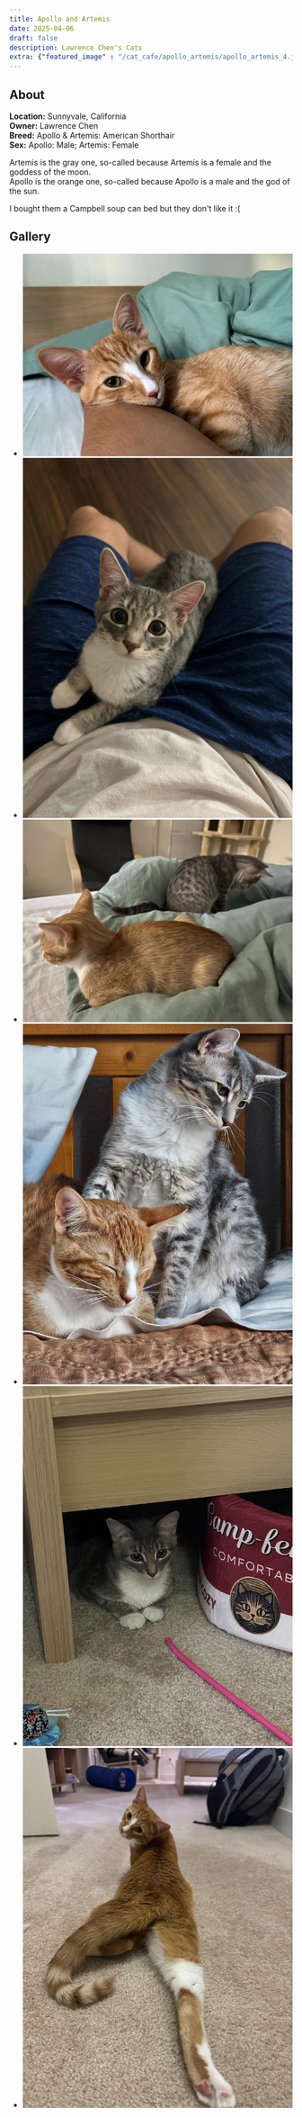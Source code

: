 ```yaml
---
title: Apollo and Artemis
date: 2025-04-06
draft: false
description: Lawrence Chen's Cats
extra: {"featured_image" : "/cat_cafe/apollo_artemis/apollo_artemis_4.jpeg"}
---
```


## About

**Location:** Sunnyvale, California  
**Owner:** Lawrence Chen  
**Breed:** Apollo & Artemis: American Shorthair  
**Sex:** Apollo: Male; Artemis: Female  

Artemis is the gray one, so-called because Artemis is a female and the goddess of the moon.  
Apollo is the orange one, so-called because Apollo is a male and the god of the sun.

I bought them a Campbell soup can bed but they don't like it :(


<head>
<link rel="stylesheet" href="/cat_cafe/collage.css">
</head>

## Gallery
<ul class="columns">
  <li class="item"><img src="/cat_cafe/apollo_artemis/apollo_artemis_1.jpeg"></li>
  <li class="item"><img src="/cat_cafe/apollo_artemis/apollo_artemis_2.jpeg"></li>
  <li class="item"><img src="/cat_cafe/apollo_artemis/apollo_artemis_3.jpeg"></li>
  <li class="item"><img src="/cat_cafe/apollo_artemis/apollo_artemis_4.jpeg"></li>
  <li class="item"><img src="/cat_cafe/apollo_artemis/apollo_artemis_5.jpeg"></li>
  <li class="item"><img src="/cat_cafe/apollo_artemis/apollo_artemis_6.jpeg"></li>
</ul>